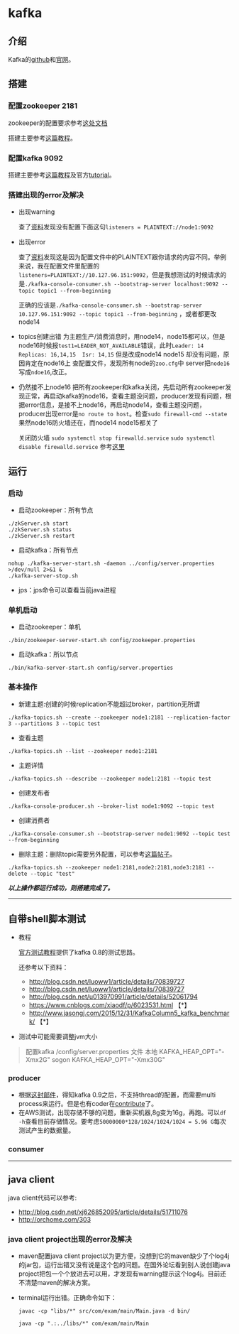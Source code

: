 # kafka

## 介绍
Kafka的[github](https://github.com/apache/kafka)和[官网](http://kafka.apache.org/)。
## 搭建
### 配置zookeeper 2181
zookeeper的配置要求参考[这处文档](https://zookeeper.apache.org/doc/current/zookeeperAdmin.html#sc_maintenance)

搭建主要参考[这篇教程](https://www.cnblogs.com/luotianshuai/p/5206662.html)。

### 配置kafka 9092
搭建主要参考[这篇教程](https://www.cnblogs.com/luotianshuai/p/5206662.html)及官方[tutorial](https://kafka.apache.org/quickstart)。

### 搭建出现的error及解决
* 出现warning

  查了[资料](https://www.cnblogs.com/subendong/p/7786547.html)发现没有配置下面这句`listeners = PLAINTEXT://node1:9092`
* 出现error

  查了[资料](http://blog.csdn.net/getyouwant/article/details/79000524)发现这是因为配置文件中的PLAINTEXT跟你请求的内容不同。举例来说，我在配置文件里配置的`listeners=PLAINTEXT://10.127.96.151:9092`，但是我想测试的时候请求的是`./kafka-console-consumer.sh --bootstrap-server localhost:9092 --topic topic1 --from-beginning`

  正确的应该是`./kafka-console-consumer.sh --bootstrap-server 10.127.96.151:9092 --topic topic1 --from-beginning` ，或者都更改node14

* topics创建出错
  为主题生产/消费消息时，用node14，node15都可以，但是node16时候报`test1=LEADER_NOT_AVAILABLE`错误，此时`Leader: 14	Replicas: 16,14,15	Isr: 14,15`
  但是改成node14 node15 却没有问题，原因肯定在node16上
  查配置文件，发现所有node的`zoo.cfg`中 server把`node16`写成`ndoe16`,改正。

* 仍然接不上node16
  把所有zookeeper和kafka关闭，先启动所有zookeeper发现正常，再启动kafka的node16，查看主题没问题，producer发现有问题，根据error信息，是接不上node16，再启动node14，查看主题没问题，producer出现error是`no route to host`。检查`sudo firewall-cmd --state`  果然node16防火墙还在，而node14 node15都关了

  关闭防火墙
  `sudo systemctl stop firewalld.service`
  `sudo systemctl disable firewalld.service`
  参考[这里](http://blog.csdn.net/doctor_who2004/article/details/39567289)



## 运行
### 启动
* 启动zookeeper：所有节点
```shell
./zkServer.sh start
./zkServer.sh status
./zkServer.sh restart
```
* 启动kafka：所有节点
```shell
nohup ./kafka-server-start.sh -daemon ../config/server.properties >/dev/null 2>&1 &
./kafka-server-stop.sh
```
* jps：jps命令可以查看当前java进程

### 单机启动
* 启动zookeeper：单机
```shell
./bin/zookeeper-server-start.sh config/zookeeper.properties
```
* 启动kafka：所以节点
```shell
./bin/kafka-server-start.sh config/server.properties
```

### 基本操作
* 新建主题:创建的时候replication不能超过broker，partition无所谓
```shell
./kafka-topics.sh --create --zookeeper node1:2181 --replication-factor 3 --partitions 3 --topic test
```
* 查看主题
```shell
./kafka-topics.sh --list --zookeeper node1:2181
```
* 主题详情
```shell
./kafka-topics.sh --describe --zookeeper node1:2181 --topic test
```
* 创建发布者
```shell
./kafka-console-producer.sh --broker-list node1:9092 --topic test
```
* 创建消费者
```shell
./kafka-console-consumer.sh --bootstrap-server node1:9092 --topic test --from-beginning
```
* 删除主题：删除topic需要另外配置，可以参考[这篇帖子](http://blog.csdn.net/u010003835/article/details/53071882)。
```shell
./kafka-topics.sh --zookeeper node1:2181,node2:2181,node3:2181 --delete --topic "test"
```


***以上操作都运行成功，则搭建完成了。***

---

## 自带shell脚本测试
* 教程

  [官方测试教程](https://engineering.linkedin.com/kafka/benchmarking-apache-kafka-2-million-writes-second-three-cheap-machines)提供了kafka 0.8的测试思路。

  还参考以下资料：

  * http://blog.csdn.net/luoww1/article/details/70839727
  * http://blog.csdn.net/luoww1/article/details/70839727
  * http://blog.csdn.net/u013970991/article/details/52061794
  * https://www.cnblogs.com/xiaodf/p/6023531.html 【\*】
  * http://www.jasongj.com/2015/12/31/KafkaColumn5_kafka_benchmark/ 【\*】

* 测试中可能需要调整jvm大小
>配置kafka /config/server.properties 文件
本地 KAFKA_HEAP_OPT="-Xmx2G"
sogon KAFKA_HEAP_OPT="-Xmx30G"


### producer
* 根据[这封邮件](https://mail-archives.apache.org/mod_mbox/kafka-users/201601.mbox/%3CCAE1jLMMb=NnRRfY9aynNNwy5uwffi8xKfr9TrtvBqG2J50exAQ@mail.gmail.com%3E)，得知kafka 0.9之后，不支持thread的配置，而需要multi process来运行。但是也有coder在[contribute](https://github.com/apache/kafka/pull/1399/commits)了。
* 在AWS测试，出现存储不够的问题，重新买机器,8g变为16g，再跑。可以`df -h`查看目前存储情况。要考虑`50000000*128/1024/1024/1024 = 5.96 G`每次测试产生的数据量。

### consumer

---
## java client
java client代码可以参考:
* http://blog.csdn.net/xj626852095/article/details/51711076
* http://orchome.com/303

### java client project出现的error及解决
* maven配置java client project以为更方便，没想到它的maven缺少了个log4j的jar包，运行出错又没有说是这个包的问题。在国外论坛看到别人说创建java project把包一个个放进去可以用，才发现有warning提示这个log4j。目前还不清楚maven的解决方案。
* terminal运行出错。正确命令如下：

  `javac -cp "libs/*" src/com/exam/main/Main.java -d bin/`

  `java -cp ".:../libs/*" com/exam/main/Main`
